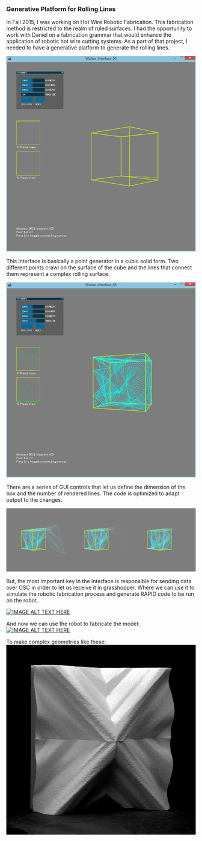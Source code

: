 ### Generative Platform for Rolling Lines
In Fall 2015, I was working on Hot Wire Robotic Fabrication. This fabrication method is restricted to the realm of ruled surfaces. I had the opportunity to work with Daniel on a fabrication grammar that would enhance the application of robotic hot wire cutting systems. As a part of that project, I needed to have a generative platform to generate the rolling lines.

![initial starting page](https://github.com/Ardibid/Processing_projects/blob/master/Motion%20Grammer%20Modeling%20Interface/images/0.png)

This interface is basically a point generator in a cubic solid form. Two different points crawl on the surface of the cube and the lines that connect them represent a complex rolling surface.

![modeling in action](https://github.com/Ardibid/Processing_projects/blob/master/Motion%20Grammer%20Modeling%20Interface/images/01.png)

There are a series of GUI controls that let us define the dimension of the box and the number of rendered lines. The code is optimized to adapt output to the changes.

![examples](https://github.com/Ardibid/Processing_projects/blob/master/Motion%20Grammer%20Modeling%20Interface/images/03.jpg)

But, the most important key in the interface is responsible for sending data over OSC in order to let us receive it in grasshopper. Where we can use it to simulate the robotic fabrication process and generate RAPID code to be run on the robot.

[![IMAGE ALT TEXT HERE](https://img.youtube.com/vi/VP6QmxFpcOk/0.jpg)](https://www.youtube.com/watch?v=VP6QmxFpcOk)

And now we can use the robot to fabricate the model: <br>
[![IMAGE ALT TEXT HERE](https://img.youtube.com/vi/Z34OPZn9yao/0.jpg)](https://www.youtube.com/watch?v=Z34OPZn9yao?t=32)

To make complex geometries like these:
![fabricated model](https://github.com/Ardibid/Processing_projects/blob/master/Motion%20Grammer%20Modeling%20Interface/images/05.jpg)
